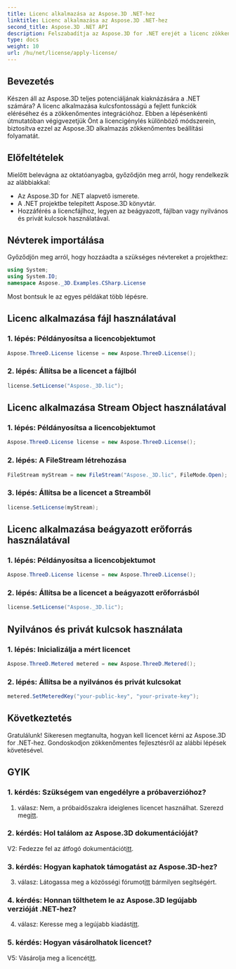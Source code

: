 ```yaml
---
title: Licenc alkalmazása az Aspose.3D .NET-hez
linktitle: Licenc alkalmazása az Aspose.3D .NET-hez
second_title: Aspose.3D .NET API
description: Felszabadítja az Aspose.3D for .NET erejét a licenc zökkenőmentes alkalmazásával. Kövesse lépésenkénti útmutatónkat a zökkenőmentes integráció érdekében.
type: docs
weight: 10
url: /hu/net/license/apply-license/
---
```

## Bevezetés

Készen áll az Aspose.3D teljes potenciáljának kiaknázására a .NET számára? A licenc alkalmazása kulcsfontosságú a fejlett funkciók eléréséhez és a zökkenőmentes integrációhoz. Ebben a lépésenkénti útmutatóban végigvezetjük Önt a licencigénylés különböző módszerein, biztosítva ezzel az Aspose.3D alkalmazás zökkenőmentes beállítási folyamatát.

## Előfeltételek

Mielőtt belevágna az oktatóanyagba, győződjön meg arról, hogy rendelkezik az alábbiakkal:

- Az Aspose.3D for .NET alapvető ismerete.
- A .NET projektbe telepített Aspose.3D könyvtár.
- Hozzáférés a licencfájlhoz, legyen az beágyazott, fájlban vagy nyilvános és privát kulcsok használatával.

## Névterek importálása

Győződjön meg arról, hogy hozzáadta a szükséges névtereket a projekthez:

```csharp
using System;
using System.IO;
namespace Aspose._3D.Examples.CSharp.License
```

Most bontsuk le az egyes példákat több lépésre.

## Licenc alkalmazása fájl használatával

### 1. lépés: Példányosítsa a licencobjektumot

```csharp
Aspose.ThreeD.License license = new Aspose.ThreeD.License();
```

### 2. lépés: Állítsa be a licencet a fájlból

```csharp
license.SetLicense("Aspose._3D.lic");
```

## Licenc alkalmazása Stream Object használatával

### 1. lépés: Példányosítsa a licencobjektumot

```csharp
Aspose.ThreeD.License license = new Aspose.ThreeD.License();
```

### 2. lépés: A FileStream létrehozása

```csharp
FileStream myStream = new FileStream("Aspose._3D.lic", FileMode.Open);
```

### 3. lépés: Állítsa be a licencet a Streamből

```csharp
license.SetLicense(myStream);
```

## Licenc alkalmazása beágyazott erőforrás használatával

### 1. lépés: Példányosítsa a licencobjektumot

```csharp
Aspose.ThreeD.License license = new Aspose.ThreeD.License();
```

### 2. lépés: Állítsa be a licencet a beágyazott erőforrásból

```csharp
license.SetLicense("Aspose._3D.lic");
```

## Nyilvános és privát kulcsok használata

### 1. lépés: Inicializálja a mért licencet

```csharp
Aspose.ThreeD.Metered metered = new Aspose.ThreeD.Metered();
```

### 2. lépés: Állítsa be a nyilvános és privát kulcsokat

```csharp
metered.SetMeteredKey("your-public-key", "your-private-key");
```

## Következtetés

Gratulálunk! Sikeresen megtanulta, hogyan kell licencet kérni az Aspose.3D for .NET-hez. Gondoskodjon zökkenőmentes fejlesztésről az alábbi lépések követésével.

## GYIK

### 1. kérdés: Szükségem van engedélyre a próbaverzióhoz?

 1. válasz: Nem, a próbaidőszakra ideiglenes licencet használhat. Szerezd meg[itt](https://purchase.aspose.com/temporary-license/).

### 2. kérdés: Hol találom az Aspose.3D dokumentációját?

 V2: Fedezze fel az átfogó dokumentációt[itt](https://reference.aspose.com/3d/net/).

### 3. kérdés: Hogyan kaphatok támogatást az Aspose.3D-hez?

 3. válasz: Látogassa meg a közösségi fórumot[itt](https://forum.aspose.com/c/3d/18) bármilyen segítségért.

### 4. kérdés: Honnan tölthetem le az Aspose.3D legújabb verzióját .NET-hez?

 4. válasz: Keresse meg a legújabb kiadást[itt](https://releases.aspose.com/3d/net/).

### 5. kérdés: Hogyan vásárolhatok licencet?

 V5: Vásárolja meg a licencét[itt](https://purchase.aspose.com/buy).